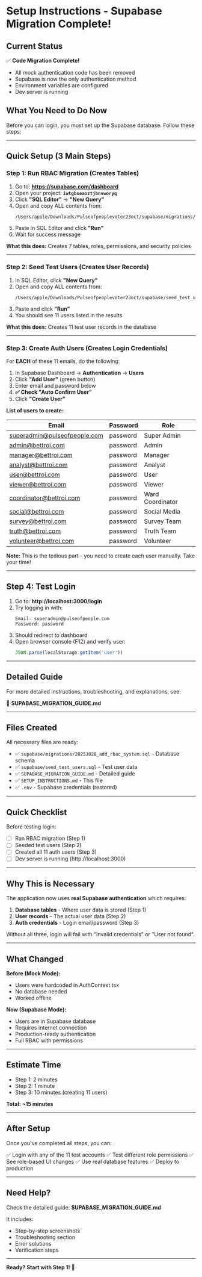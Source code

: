 # Setup Instructions - Supabase Migration Complete!

## Current Status

✅ **Code Migration Complete!**
- All mock authentication code has been removed
- Supabase is now the only authentication method
- Environment variables are configured
- Dev server is running

## What You Need to Do Now

Before you can login, you must set up the Supabase database. Follow these steps:

---

## Quick Setup (3 Main Steps)

### Step 1: Run RBAC Migration (Creates Tables)

1. Go to: **https://supabase.com/dashboard**
2. Open your project: **`iwtgbseaoztjbnvworyq`**
3. Click **"SQL Editor"** → **"New Query"**
4. Open and copy ALL contents from:
   ```
   /Users/apple/Downloads/Pulseofpeoplevoter23oct/supabase/migrations/20251028_add_rbac_system.sql
   ```
5. Paste in SQL Editor and click **"Run"**
6. Wait for success message

**What this does:** Creates 7 tables, roles, permissions, and security policies

---

### Step 2: Seed Test Users (Creates User Records)

1. In SQL Editor, click **"New Query"**
2. Open and copy ALL contents from:
   ```
   /Users/apple/Downloads/Pulseofpeoplevoter23oct/supabase/seed_test_users.sql
   ```
3. Paste and click **"Run"**
4. You should see 11 users listed in the results

**What this does:** Creates 11 test user records in the database

---

### Step 3: Create Auth Users (Creates Login Credentials)

For **EACH** of these 11 emails, do the following:

1. In Supabase Dashboard → **Authentication** → **Users**
2. Click **"Add User"** (green button)
3. Enter email and password below
4. **✅ Check "Auto Confirm User"**
5. Click **"Create User"**

**List of users to create:**

| Email | Password | Role |
|-------|----------|------|
| superadmin@pulseofpeople.com | password | Super Admin |
| admin@bettroi.com | password | Admin |
| manager@bettroi.com | password | Manager |
| analyst@bettroi.com | password | Analyst |
| user@bettroi.com | password | User |
| viewer@bettroi.com | password | Viewer |
| coordinator@bettroi.com | password | Ward Coordinator |
| social@bettroi.com | password | Social Media |
| survey@bettroi.com | password | Survey Team |
| truth@bettroi.com | password | Truth Team |
| volunteer@bettroi.com | password | Volunteer |

**Note:** This is the tedious part - you need to create each user manually. Take your time!

---

## Step 4: Test Login

1. Go to: **http://localhost:3000/login**
2. Try logging in with:
   ```
   Email: superadmin@pulseofpeople.com
   Password: password
   ```
3. Should redirect to dashboard
4. Open browser console (F12) and verify user:
   ```javascript
   JSON.parse(localStorage.getItem('user'))
   ```

---

## Detailed Guide

For more detailed instructions, troubleshooting, and explanations, see:

📖 **SUPABASE_MIGRATION_GUIDE.md**

---

## Files Created

All necessary files are ready:

- ✅ `supabase/migrations/20251028_add_rbac_system.sql` - Database schema
- ✅ `supabase/seed_test_users.sql` - Test user data
- ✅ `SUPABASE_MIGRATION_GUIDE.md` - Detailed guide
- ✅ `SETUP_INSTRUCTIONS.md` - This file
- ✅ `.env` - Supabase credentials (restored)

---

## Quick Checklist

Before testing login:

- [ ] Ran RBAC migration (Step 1)
- [ ] Seeded test users (Step 2)
- [ ] Created all 11 auth users (Step 3)
- [ ] Dev server is running (http://localhost:3000)

---

## Why This is Necessary

The application now uses **real Supabase authentication** which requires:

1. **Database tables** - Where user data is stored (Step 1)
2. **User records** - The actual user data (Step 2)
3. **Auth credentials** - Login email/password (Step 3)

Without all three, login will fail with "Invalid credentials" or "User not found".

---

## What Changed

**Before (Mock Mode):**
- Users were hardcoded in AuthContext.tsx
- No database needed
- Worked offline

**Now (Supabase Mode):**
- Users are in Supabase database
- Requires internet connection
- Production-ready authentication
- Full RBAC with permissions

---

## Estimate Time

- Step 1: 2 minutes
- Step 2: 1 minute
- Step 3: 10 minutes (creating 11 users)

**Total: ~15 minutes**

---

## After Setup

Once you've completed all steps, you can:

✅ Login with any of the 11 test accounts
✅ Test different role permissions
✅ See role-based UI changes
✅ Use real database features
✅ Deploy to production

---

## Need Help?

Check the detailed guide: **SUPABASE_MIGRATION_GUIDE.md**

It includes:
- Step-by-step screenshots
- Troubleshooting section
- Error solutions
- Verification steps

---

**Ready? Start with Step 1!** 🚀
